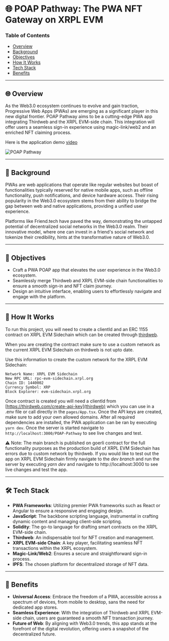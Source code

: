 # 🌐 POAP Pathway: The PWA NFT Gateway on XRPL EVM

### Table of Contents
- [Overview](#overview)
- [Background](#background)
- [Objectives](#objectives)
- [How It Works](#how-it-works)
- [Tech Stack](#tech-stack)
- [Benefits](#benefits)

---

## 🌐 Overview

As the Web3.0 ecosystem continues to evolve and gain traction, Progressive Web Apps (PWAs) are emerging as a significant player in this new digital frontier. POAP Pathway aims to be a cutting-edge PWA app integrating Thirdweb and the XRPL EVM-side chain. This integration will offer users a seamless sign-in experience using magic-link/web2 and an enriched NFT claiming process.

Here is the application demo [video](https://www.youtube.com/watch?v=HXQqpwWpZkU)

![POAP Pathway](https://github.com/selcukemiravci/POAP-Pathway/assets/53044008/3f7045be-3e31-4da6-99d5-f929a49f937f)

---

## 📖 Background

PWAs are web applications that operate like regular websites but boast of functionalities typically reserved for native mobile apps, such as offline functionality, push notifications, and device hardware access. Their rising popularity in the Web3.0 ecosystem stems from their ability to bridge the gap between web and native applications, providing a unified user experience.

Platforms like Friend.tech have paved the way, demonstrating the untapped potential of decentralized social networks in the Web3.0 realm. Their innovative model, where one can invest in a friend's social network and tokenize their credibility, hints at the transformative nature of Web3.0.


---

## 🎯 Objectives

- Craft a PWA POAP app that elevates the user experience in the Web3.0 ecosystem.
- Seamlessly merge Thirdweb and XRPL EVM-side chain functionalities to ensure a smooth sign-in and NFT claim journey.
- Design an intuitive interface, enabling users to effortlessly navigate and engage with the platform.

---

## 📖 How It Works

To run this project, you will need to create a clientId and an ERC 1155 contract on XRPL EVM Sidechain which can be created through [thirdweb](https://thirdweb.com/dashboard/contracts/deploy). 

When you are creating the contract make sure to use a custom network as the current XRPL EVM Sidechain on thirdweb is not upto date. 

Use this information to create the custom network for the XRPL EVM Sidechain:

```
Network Name: XRPL EVM Sidechain
New RPC URL: rpc-evm-sidechain.xrpl.org 
Chain ID: 1440002
Currency Symbol: XRP
Block Explorer: evm-sidechain.xrpl.org
```

Once contract is created you will need a clientId from [https://thirdweb.com/create-api-key](thirdweb) which you can use in a .env file or call directly in the `pages/App.tsx`. Once the API keys are created, make sure to add your own allowed domains. After all required dependencies are installed, the PWA application can be ran by executing `yarn dev`. Once the server is started navigate to `http://localhost:3000/POAP-Pathway` to see live changes and test.

⚠️ Note: The main branch is published on goerli contract for the full functionality purposes as the production build of XRPL EVM Sidechain has errors due to custom network by thirdweb. If you would like to test out the app on XRPL EVM Sidechain firmly navigate to the *dev branch* and run the server by executing *yarn dev* and navigate to http://localhost:3000 to see live changes and test the app.

---

## 🛠 Tech Stack

- **PWA Frameworks**: Utilizing premier PWA frameworks such as React or Angular to ensure a responsive and engaging design.
- **JavaScript**: The backbone scripting language, instrumental in crafting dynamic content and managing client-side scripting.
- **Solidity**: The go-to language for drafting smart contracts on the XRPL EVM-side chain.
- **Thirdweb**: An indispensable tool for NFT creation and management.
- **XRPL EVM-side Chain**: A key player, facilitating seamless NFT transactions within the XRPL ecosystem.
- **Magic-Link/Web2**: Ensures a secure and straightforward sign-in process.
- **IPFS**: The chosen platform for decentralized storage of NFT data.

---

## 🌟 Benefits

- **Universal Access**: Embrace the freedom of a PWA, accessible across a spectrum of devices, from mobile to desktop, sans the need for dedicated app stores.
- **Seamless Experience**: With the integration of Thirdweb and XRPL EVM-side chain, users are guaranteed a smooth NFT transaction journey.
- **Future of Web**: By aligning with Web3.0 trends, this app stands at the forefront of the digital revolution, offering users a snapshot of the decentralized future.

